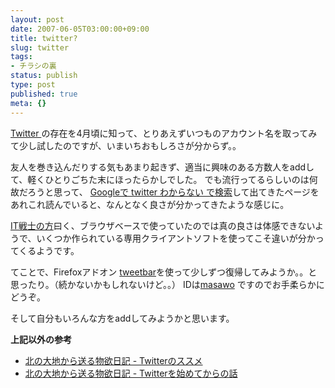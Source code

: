 ```yaml
---
layout: post
date: 2007-06-05T03:00:00+09:00
title: twitter?
slug: twitter
tags:
- チラシの裏
status: publish
type: post
published: true
meta: {}
---
```

<a href="http://twitter.com/">Twitter </a>の存在を4月頃に知って、とりあえずいつものアカウント名を取ってみて少し試したのですが、いまいちおもしろさが分からず。。

友人を巻き込んだりする気もあまり起きず、適当に興味のある方数人をaddして、軽くひとりごちた末にほったらかしでした。
でも流行ってるらしいのは何故だろうと思って、
<a href="http://www.google.co.jp/search?hl=ja&q=twitter+%E5%88%86%E3%81%8B%E3%82%89%E3%81%AA%E3%81%84&lr=&btnG=Google+%E6%A4%9C%E7%B4%A2">
Googleで twitter わからない で検索</a>して出てきたページをあれこれ読んでいると、なんとなく良さが分かってきたような感じに。

<a href="http://www.itmedia.co.jp/news/articles/0705/21/news059.html">IT戦士の方</a>曰く、ブラウザベースで使っていたのでは真の良さは体感できないようで、いくつか作られている専用クライアントソフトを使ってこそ違いが分かってくるようです。

てことで、Firefoxアドオン <a href="http://www.forest.impress.co.jp/article/2007/04/20/tweetbar.html">tweetbar</a>を使って少しずつ復帰してみようか。。と思ったり。（続かないかもしれないけど。。）
IDは<a href="http://twitter.com/masawo">masawo</a> ですのでお手柔らかにどうぞ。

そして自分もいろんな方をaddしてみようかと思います。

<B>上記以外の参考</B>
- <a href="http://d.hatena.ne.jp/hejihogu/20070501/p1">北の大地から送る物欲日記 - Twitterのススメ</a>
- <a href="http://d.hatena.ne.jp/hejihogu/20070505/p1">北の大地から送る物欲日記 - Twitterを始めてからの話
</a>
